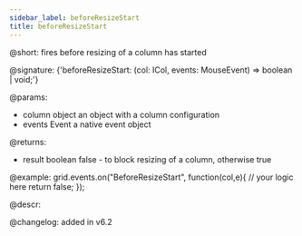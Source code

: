 ```yaml
---
sidebar_label: beforeResizeStart
title: beforeResizeStart
---          
```


@short: fires before resizing of a column has started

@signature: {'beforeResizeStart: (col: ICol, events: MouseEvent) => boolean | void;'}

@params:
- column		object		an object with a column configuration
- events			Event		a native event object

@returns:
- result		boolean		false - to block resizing of a column, otherwise true

@example:
grid.events.on("BeforeResizeStart", function(col,e){
	// your logic here
    return false;
});

@descr:

@changelog:
added in v6.2
